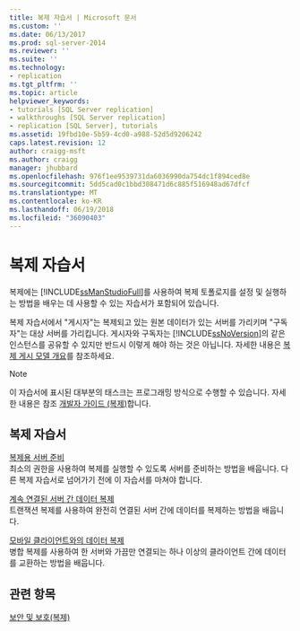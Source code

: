 ```yaml
---
title: 복제 자습서 | Microsoft 문서
ms.custom: ''
ms.date: 06/13/2017
ms.prod: sql-server-2014
ms.reviewer: ''
ms.suite: ''
ms.technology:
- replication
ms.tgt_pltfrm: ''
ms.topic: article
helpviewer_keywords:
- tutorials [SQL Server replication]
- walkthroughs [SQL Server replication]
- replication [SQL Server], tutorials
ms.assetid: 19fbd10e-5b59-4cd0-a988-52d5d9206242
caps.latest.revision: 12
author: craigg-msft
ms.author: craigg
manager: jhubbard
ms.openlocfilehash: 976f1ee9539731da6036990da754dc1f894ced8e
ms.sourcegitcommit: 5dd5cad0c1bbd308471d6c885f516948ad67dfcf
ms.translationtype: MT
ms.contentlocale: ko-KR
ms.lasthandoff: 06/19/2018
ms.locfileid: "36090403"
---
```

# <a name="replication-tutorials"></a>복제 자습서
  복제에는 [!INCLUDE[ssManStudioFull](../../includes/ssmanstudiofull-md.md)]를 사용하여 복제 토폴로지를 설정 및 실행하는 방법을 배우는 데 사용할 수 있는 자습서가 포함되어 있습니다.  
  
 복제 자습서에서 "게시자"는 복제되고 있는 원본 데이터가 있는 서버를 가리키며 "구독자"는 대상 서버를 가리킵니다. 게시자와 구독자는 [!INCLUDE[ssNoVersion](../../includes/ssnoversion-md.md)]의 같은 인스턴스를 공유할 수 있지만 반드시 이렇게 해야 하는 것은 아닙니다. 자세한 내용은 [복제 게시 모델 개요](publish/replication-publishing-model-overview.md)를 참조하세요.  
  
> [!NOTE]  
>  이 자습서에 표시된 대부분의 태스크는 프로그래밍 방식으로 수행할 수 있습니다. 자세한 내용은 참조 [개발자 가이드 &#40;복제&#41;](concepts/replication-developer-documentation.md)합니다.  
  
## <a name="replication-tutorials"></a>복제 자습서  
 [복제용 서버 준비](tutorial-preparing-the-server-for-replication.md)  
 최소의 권한을 사용하여 복제를 실행할 수 있도록 서버를 준비하는 방법을 배웁니다. 다른 복제 자습서로 넘어가기 전에 이 자습서를 마쳐야 합니다.  
  
 [계속 연결된 서버 간 데이터 복제](tutorial-replicating-data-between-continuously-connected-servers.md)  
 트랜잭션 복제를 사용하여 완전히 연결된 서버 간에 데이터를 복제하는 방법을 배웁니다.  
  
 [모바일 클라이언트와의 데이터 복제](tutorial-replicating-data-with-mobile-clients.md)  
 병합 복제를 사용하여 한 서버와 가끔만 연결되는 하나 이상의 클라이언트 간에 데이터를 교환하는 방법을 배웁니다.  
  
## <a name="see-also"></a>관련 항목  
 [보안 및 보호&#40;복제&#41;](security/security-and-protection-replication.md)  
  
  